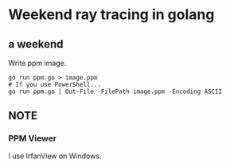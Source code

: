 # Weekend ray tracing in golang

## a weekend
Write ppm image.
```
go run ppm.go > image.ppm
# If you use PowerShell...
go run ppm.go | Out-File -FilePath image.ppm -Encoding ASCII
```

## NOTE
### PPM Viewer
I use IrfanView on Windows.